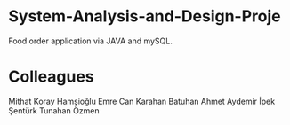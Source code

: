 # System-Analysis-and-Design-Proje

Food order application via JAVA and mySQL.

# Colleagues

Mithat Koray Hamşioğlu
Emre Can Karahan
Batuhan Ahmet Aydemir
İpek Şentürk
Tunahan Özmen




